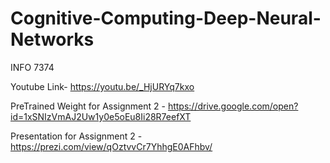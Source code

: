 # Cognitive-Computing-Deep-Neural-Networks
INFO 7374

Youtube Link- https://youtu.be/_HjURYq7kxo 

PreTrained Weight for Assignment 2 - https://drive.google.com/open?id=1xSNIzVmAJ2Uw1y0e5oEu8Ii28R7eefXT

Presentation for Assignment 2 - https://prezi.com/view/qOztvvCr7YhhgE0AFhbv/


